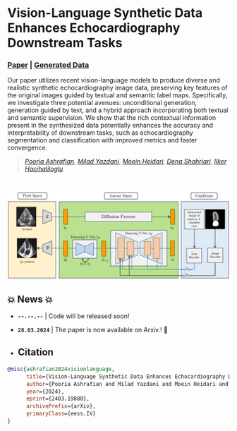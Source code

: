 # Vision-Language Synthetic Data Enhances Echocardiography Downstream Tasks <br> <span style="float: rigth"><sub><sup></sub></sup></span>

### [Paper](https://arxiv.org/abs/2403.19880) | [Generated Data]()

Our paper utilizes recent vision-language models to produce diverse and realistic synthetic echocardiography image data, preserving key features of the original images guided by textual and semantic label maps. Specifically, we investigate three potential avenues: unconditional generation, generation guided by text, and a hybrid approach incorporating both textual and semantic supervision. We show that the rich contextual information present in the synthesized data potentially enhances the accuracy and interpretability of downstream tasks, such as echocardiography segmentation and classification with improved metrics and faster convergence.

> [*Pooria Ashrafian*](https://pooria90.github.io/), [*Milad Yazdani*](https://www.linkedin.com/in/milad-yazdani-932775202/?originalSubdomain=ir), [*Moein Heidari*](https://moeinheidari7829.github.io/), [*Dena Shahriari*](https://scholar.google.com/citations?user=31LfGh4AAAAJ), [*Ilker Hacihaliloglu*](https://scholar.google.com/citations?user=dA7G64kAAAAJ)
>

<br>

<p align="center">
  <img src="https://github.com/Pooria90/DiffEcho/blob/main/figures/method.jpg" width="950">
</p>

## 💥 News 💥
- **`--.--.--`** | Code will be released soon!
- **`28.03.2024`** | The paper is now available on Arxiv.! 🥳

- ## Citation
```BibTeX
@misc{ashrafian2024visionlanguage,
      title={Vision-Language Synthetic Data Enhances Echocardiography Downstream Tasks}, 
      author={Pooria Ashrafian and Milad Yazdani and Moein Heidari and Dena Shahriari and Ilker Hacihaliloglu},
      year={2024},
      eprint={2403.19880},
      archivePrefix={arXiv},
      primaryClass={eess.IV}
}
```
